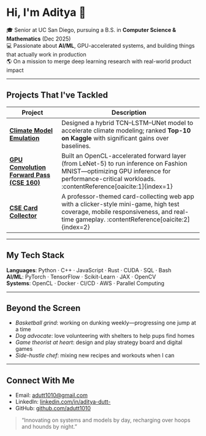 # Hi, I'm Aditya 👋

🎓 Senior at UC San Diego, pursuing a B.S. in **Computer Science & Mathematics** (Dec 2025)  
💻 Passionate about **AI/ML**, GPU-accelerated systems, and building things that actually work in production  
🌎 On a mission to merge deep learning research with real-world product impact

---

##  Projects That I've Tackled

| Project | Description |
|---------|-------------|
| **[Climate Model Emulation](https://drive.google.com/file/d/1-IUepVye-bAXqH59E0wrKC0rqCS_5oHR/view?usp=sharing)** | Designed a hybrid TCN–LSTM–UNet model to accelerate climate modeling; ranked **Top-10 on Kaggle** with significant gains over baselines. |
| **[GPU Convolution Forward Pass (CSE 160)](https://docs-cse160.readthedocs.io/en/latest/PA6.html)** | Built an OpenCL-accelerated forward layer (from LeNet-5) to run inference on Fashion MNIST—optimizing GPU inference for performance-critical workloads. :contentReference[oaicite:1]{index=1} |
| **[CSE Card Collector](https://github.com/cse110-sp25-group30/cse110-sp25-group30)** | A professor-themed card-collecting web app with a clicker-style mini-game, high test coverage, mobile responsiveness, and real-time gameplay. :contentReference[oaicite:2]{index=2} |

---

##  My Tech Stack

**Languages**: Python · C++ · JavaScript · Rust · CUDA · SQL · Bash  
**AI/ML**: PyTorch · TensorFlow · Scikit-Learn · JAX · OpenCV  
**Systems**: OpenCL · Docker · CI/CD · AWS · Parallel Computing  

---

##  Beyond the Screen

-  *Basketball grind*: working on dunking weekly—progressing one jump at a time  
-  *Dog advocate*: love volunteering with shelters to help pups find homes  
-  *Game theorist at heart*: design and play strategy board and digital games  
-  *Side-hustle chef*: mixing new recipes and workouts when I can

---

##  Connect With Me

-  Email: [adutt1010@gmail.com](mailto:adutt1010@gmail.com)  
-  LinkedIn: [linkedin.com/in/aditya-dutt-](https://www.linkedin.com/in/aditya-dutt-)  
-  GitHub: [github.com/adutt1010](https://github.com/adutt1010)  

> “Innovating on systems and models by day, recharging over hoops and hounds by night.”  
